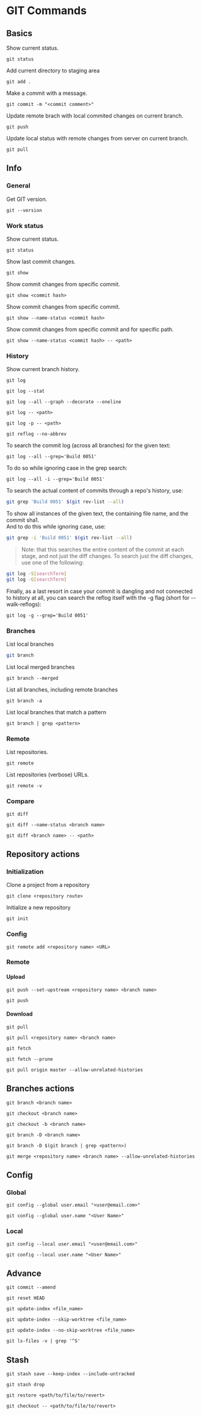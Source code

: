 # GIT Commands

## Basics

Show current status.

```
git status
```

Add current directory to staging area

```
git add .
```

Make a commit with a message.

```
git commit -m "<commit comment>"
```

Update remote brach with local commited changes on current branch.

```
git push
```

Update local status with remote changes from server on current branch.

```
git pull
```

## Info

### General

Get GIT version.

```
git --version
```

### Work status

Show current status.

```
git status
```

Show last commit changes.

```
git show
```

Show commit changes from specific commit.

```
git show <commit hash>
```

Show commit changes from specific commit.

```
git show --name-status <commit hash>
```

Show commit changes from specific commit and for specific path.

```
git show --name-status <commit hash> -- <path>
```

### History

Show current branch history.

```
git log
```

```
git log --stat
```

```
git log --all --graph --decorate --oneline
```

```
git log -- <path>
```

```
git log -p -- <path>
```

```
git reflog --no-abbrev
```

To search the commit log (across all branches) for the given text:

```
git log --all --grep='Build 0051'
```

To do so while ignoring case in the grep search:

```
git log --all -i --grep='Build 0051'
```

To search the actual content of commits through a repo's history, use:

```sh
git grep 'Build 0051' $(git rev-list --all)
```

To show all instances of the given text, the containing file name, and the commit sha1.\
And to do this while ignoring case, use:

```sh
git grep -i 'Build 0051' $(git rev-list --all)
```

> Note: that this searches the entire content of the commit at each stage, and not just the diff changes. To search just the diff changes, use one of the following:

```sh
git log -S[searchTerm]
git log -G[searchTerm]
```

Finally, as a last resort in case your commit is dangling and not connected to history at all, you can search the reflog itself with the -g flag (short for --walk-reflogs):

```
git log -g --grep='Build 0051'
```

### Branches

List local branches

```sh
git branch
```

List local merged branches

```
git branch --merged
```

List all branches, including remote branches

```
git branch -a
```

List local branches that match a pattern

```
git branch | grep <pattern>
```

### Remote

List repositories.

```
git remote
```

List repositories (verbose) URLs.

```
git remote -v
```

### Compare

```
git diff
```

```
git diff --name-status <branch name>
```

```
git diff <branch name> -- <path>
```

## Repository actions

### Initialization

Clone a project from a repository

```
git clone <repository route>
```

Initialize a new repository

```
git init
```

### Config

```
git remote add <repository name> <URL>
```

### Remote

#### Upload

```
git push --set-upstream <repository name> <branch name>
```

```
git push
```

#### Download

```
git pull
```

```
git pull <repository name> <branch name>
```

```
git fetch
```

```
git fetch --prune
```

```
git pull origin master --allow-unrelated-histories
```

## Branches actions

```
git branch <branch name>
```

```
git checkout <branch name>
```

```
git checkout -b <branch name>
```

```
git branch -D <branch name>
```

```
git branch -D $(git branch | grep <pattern>)
```

```
git merge <repository name> <branch name> --allow-unrelated-histories
```

## Config

### Global

```
git config --global user.email "<user@email.com>"
```

```
git config --global user.name "<User Name>"
```

### Local

```
git config --local user.email "<user@email.com>"
```

```
git config --local user.name "<User Name>"
```

## Advance

```
git commit --amend
```

```
git reset HEAD
```

```
git update-index <file_name>
```

```
git update-index --skip-worktree <file_name>
```

```
git update-index --no-skip-worktree <file_name>
```

```
git ls-files -v | grep '^S'
```

## Stash

```
git stash save --keep-index --include-untracked
```

```
git stash drop
```

```
git restore <path/to/file/to/revert>
```

```
git checkout -- <path/to/file/to/revert>
```
